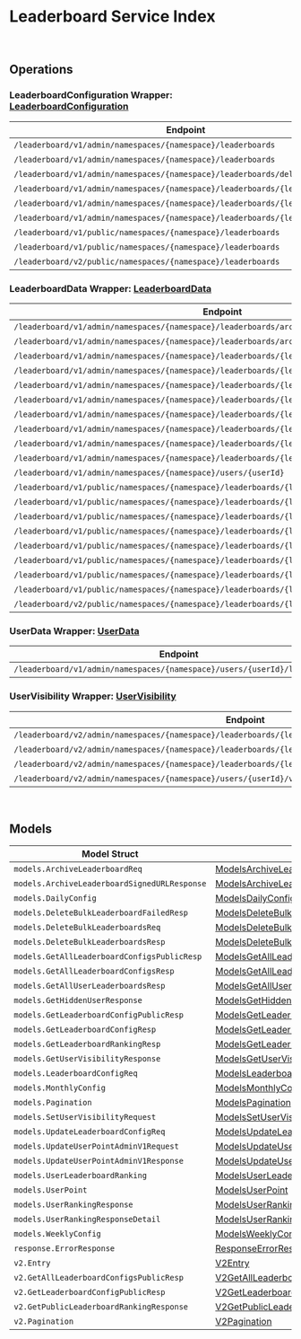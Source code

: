 # Leaderboard Service Index

&nbsp;

## Operations

### LeaderboardConfiguration Wrapper:  [LeaderboardConfiguration](../services-api/pkg/service/leaderboard/leaderboardConfiguration.go)
| Endpoint | Method | ID | Class | Wrapper |
|---|---|---|---|---|
| `/leaderboard/v1/admin/namespaces/{namespace}/leaderboards` | GET | GetLeaderboardConfigurationsAdminV1Short | [GetLeaderboardConfigurationsAdminV1Short](../leaderboard-sdk/pkg/leaderboardclient/leaderboard_configuration/leaderboard_configuration_client.go) | [GetLeaderboardConfigurationsAdminV1Short](../services-api/pkg/service/leaderboard/leaderboardConfiguration.go) |
| `/leaderboard/v1/admin/namespaces/{namespace}/leaderboards` | POST | CreateLeaderboardConfigurationAdminV1Short | [CreateLeaderboardConfigurationAdminV1Short](../leaderboard-sdk/pkg/leaderboardclient/leaderboard_configuration/leaderboard_configuration_client.go) | [CreateLeaderboardConfigurationAdminV1Short](../services-api/pkg/service/leaderboard/leaderboardConfiguration.go) |
| `/leaderboard/v1/admin/namespaces/{namespace}/leaderboards/delete` | POST | DeleteBulkLeaderboardConfigurationAdminV1Short | [DeleteBulkLeaderboardConfigurationAdminV1Short](../leaderboard-sdk/pkg/leaderboardclient/leaderboard_configuration/leaderboard_configuration_client.go) | [DeleteBulkLeaderboardConfigurationAdminV1Short](../services-api/pkg/service/leaderboard/leaderboardConfiguration.go) |
| `/leaderboard/v1/admin/namespaces/{namespace}/leaderboards/{leaderboardCode}` | GET | GetLeaderboardConfigurationAdminV1Short | [GetLeaderboardConfigurationAdminV1Short](../leaderboard-sdk/pkg/leaderboardclient/leaderboard_configuration/leaderboard_configuration_client.go) | [GetLeaderboardConfigurationAdminV1Short](../services-api/pkg/service/leaderboard/leaderboardConfiguration.go) |
| `/leaderboard/v1/admin/namespaces/{namespace}/leaderboards/{leaderboardCode}` | PUT | UpdateLeaderboardConfigurationAdminV1Short | [UpdateLeaderboardConfigurationAdminV1Short](../leaderboard-sdk/pkg/leaderboardclient/leaderboard_configuration/leaderboard_configuration_client.go) | [UpdateLeaderboardConfigurationAdminV1Short](../services-api/pkg/service/leaderboard/leaderboardConfiguration.go) |
| `/leaderboard/v1/admin/namespaces/{namespace}/leaderboards/{leaderboardCode}` | DELETE | DeleteLeaderboardConfigurationAdminV1Short | [DeleteLeaderboardConfigurationAdminV1Short](../leaderboard-sdk/pkg/leaderboardclient/leaderboard_configuration/leaderboard_configuration_client.go) | [DeleteLeaderboardConfigurationAdminV1Short](../services-api/pkg/service/leaderboard/leaderboardConfiguration.go) |
| `/leaderboard/v1/public/namespaces/{namespace}/leaderboards` | GET | GetLeaderboardConfigurationsPublicV1Short | [GetLeaderboardConfigurationsPublicV1Short](../leaderboard-sdk/pkg/leaderboardclient/leaderboard_configuration/leaderboard_configuration_client.go) | [GetLeaderboardConfigurationsPublicV1Short](../services-api/pkg/service/leaderboard/leaderboardConfiguration.go) |
| `/leaderboard/v1/public/namespaces/{namespace}/leaderboards` | POST | CreateLeaderboardConfigurationPublicV1Short | [CreateLeaderboardConfigurationPublicV1Short](../leaderboard-sdk/pkg/leaderboardclient/leaderboard_configuration/leaderboard_configuration_client.go) | [CreateLeaderboardConfigurationPublicV1Short](../services-api/pkg/service/leaderboard/leaderboardConfiguration.go) |
| `/leaderboard/v2/public/namespaces/{namespace}/leaderboards` | GET | GetLeaderboardConfigurationsPublicV2Short | [GetLeaderboardConfigurationsPublicV2Short](../leaderboard-sdk/pkg/leaderboardclient/leaderboard_configuration/leaderboard_configuration_client.go) | [GetLeaderboardConfigurationsPublicV2Short](../services-api/pkg/service/leaderboard/leaderboardConfiguration.go) |

### LeaderboardData Wrapper:  [LeaderboardData](../services-api/pkg/service/leaderboard/leaderboardData.go)
| Endpoint | Method | ID | Class | Wrapper |
|---|---|---|---|---|
| `/leaderboard/v1/admin/namespaces/{namespace}/leaderboards/archived` | GET | AdminGetArchivedLeaderboardRankingDataV1HandlerShort | [AdminGetArchivedLeaderboardRankingDataV1HandlerShort](../leaderboard-sdk/pkg/leaderboardclient/leaderboard_data/leaderboard_data_client.go) | [AdminGetArchivedLeaderboardRankingDataV1HandlerShort](../services-api/pkg/service/leaderboard/leaderboardData.go) |
| `/leaderboard/v1/admin/namespaces/{namespace}/leaderboards/archived` | POST | CreateArchivedLeaderboardRankingDataV1HandlerShort | [CreateArchivedLeaderboardRankingDataV1HandlerShort](../leaderboard-sdk/pkg/leaderboardclient/leaderboard_data/leaderboard_data_client.go) | [CreateArchivedLeaderboardRankingDataV1HandlerShort](../services-api/pkg/service/leaderboard/leaderboardData.go) |
| `/leaderboard/v1/admin/namespaces/{namespace}/leaderboards/{leaderboardCode}/alltime` | GET | GetAllTimeLeaderboardRankingAdminV1Short | [GetAllTimeLeaderboardRankingAdminV1Short](../leaderboard-sdk/pkg/leaderboardclient/leaderboard_data/leaderboard_data_client.go) | [GetAllTimeLeaderboardRankingAdminV1Short](../services-api/pkg/service/leaderboard/leaderboardData.go) |
| `/leaderboard/v1/admin/namespaces/{namespace}/leaderboards/{leaderboardCode}/month` | GET | GetCurrentMonthLeaderboardRankingAdminV1Short | [GetCurrentMonthLeaderboardRankingAdminV1Short](../leaderboard-sdk/pkg/leaderboardclient/leaderboard_data/leaderboard_data_client.go) | [GetCurrentMonthLeaderboardRankingAdminV1Short](../services-api/pkg/service/leaderboard/leaderboardData.go) |
| `/leaderboard/v1/admin/namespaces/{namespace}/leaderboards/{leaderboardCode}/season` | GET | GetCurrentSeasonLeaderboardRankingAdminV1Short | [GetCurrentSeasonLeaderboardRankingAdminV1Short](../leaderboard-sdk/pkg/leaderboardclient/leaderboard_data/leaderboard_data_client.go) | [GetCurrentSeasonLeaderboardRankingAdminV1Short](../services-api/pkg/service/leaderboard/leaderboardData.go) |
| `/leaderboard/v1/admin/namespaces/{namespace}/leaderboards/{leaderboardCode}/today` | GET | GetTodayLeaderboardRankingAdminV1Short | [GetTodayLeaderboardRankingAdminV1Short](../leaderboard-sdk/pkg/leaderboardclient/leaderboard_data/leaderboard_data_client.go) | [GetTodayLeaderboardRankingAdminV1Short](../services-api/pkg/service/leaderboard/leaderboardData.go) |
| `/leaderboard/v1/admin/namespaces/{namespace}/leaderboards/{leaderboardCode}/users/{userId}` | GET | GetUserRankingAdminV1Short | [GetUserRankingAdminV1Short](../leaderboard-sdk/pkg/leaderboardclient/leaderboard_data/leaderboard_data_client.go) | [GetUserRankingAdminV1Short](../services-api/pkg/service/leaderboard/leaderboardData.go) |
| `/leaderboard/v1/admin/namespaces/{namespace}/leaderboards/{leaderboardCode}/users/{userId}` | PUT | UpdateUserPointAdminV1Short | [UpdateUserPointAdminV1Short](../leaderboard-sdk/pkg/leaderboardclient/leaderboard_data/leaderboard_data_client.go) | [UpdateUserPointAdminV1Short](../services-api/pkg/service/leaderboard/leaderboardData.go) |
| `/leaderboard/v1/admin/namespaces/{namespace}/leaderboards/{leaderboardCode}/users/{userId}` | DELETE | DeleteUserRankingAdminV1Short | [DeleteUserRankingAdminV1Short](../leaderboard-sdk/pkg/leaderboardclient/leaderboard_data/leaderboard_data_client.go) | [DeleteUserRankingAdminV1Short](../services-api/pkg/service/leaderboard/leaderboardData.go) |
| `/leaderboard/v1/admin/namespaces/{namespace}/leaderboards/{leaderboardCode}/week` | GET | GetCurrentWeekLeaderboardRankingAdminV1Short | [GetCurrentWeekLeaderboardRankingAdminV1Short](../leaderboard-sdk/pkg/leaderboardclient/leaderboard_data/leaderboard_data_client.go) | [GetCurrentWeekLeaderboardRankingAdminV1Short](../services-api/pkg/service/leaderboard/leaderboardData.go) |
| `/leaderboard/v1/admin/namespaces/{namespace}/users/{userId}` | DELETE | DeleteUserRankingsAdminV1Short | [DeleteUserRankingsAdminV1Short](../leaderboard-sdk/pkg/leaderboardclient/leaderboard_data/leaderboard_data_client.go) | [DeleteUserRankingsAdminV1Short](../services-api/pkg/service/leaderboard/leaderboardData.go) |
| `/leaderboard/v1/public/namespaces/{namespace}/leaderboards/{leaderboardCode}/alltime` | GET | GetAllTimeLeaderboardRankingPublicV1Short | [GetAllTimeLeaderboardRankingPublicV1Short](../leaderboard-sdk/pkg/leaderboardclient/leaderboard_data/leaderboard_data_client.go) | [GetAllTimeLeaderboardRankingPublicV1Short](../services-api/pkg/service/leaderboard/leaderboardData.go) |
| `/leaderboard/v1/public/namespaces/{namespace}/leaderboards/{leaderboardCode}/archived` | GET | GetArchivedLeaderboardRankingDataV1HandlerShort | [GetArchivedLeaderboardRankingDataV1HandlerShort](../leaderboard-sdk/pkg/leaderboardclient/leaderboard_data/leaderboard_data_client.go) | [GetArchivedLeaderboardRankingDataV1HandlerShort](../services-api/pkg/service/leaderboard/leaderboardData.go) |
| `/leaderboard/v1/public/namespaces/{namespace}/leaderboards/{leaderboardCode}/month` | GET | GetCurrentMonthLeaderboardRankingPublicV1Short | [GetCurrentMonthLeaderboardRankingPublicV1Short](../leaderboard-sdk/pkg/leaderboardclient/leaderboard_data/leaderboard_data_client.go) | [GetCurrentMonthLeaderboardRankingPublicV1Short](../services-api/pkg/service/leaderboard/leaderboardData.go) |
| `/leaderboard/v1/public/namespaces/{namespace}/leaderboards/{leaderboardCode}/season` | GET | GetCurrentSeasonLeaderboardRankingPublicV1Short | [GetCurrentSeasonLeaderboardRankingPublicV1Short](../leaderboard-sdk/pkg/leaderboardclient/leaderboard_data/leaderboard_data_client.go) | [GetCurrentSeasonLeaderboardRankingPublicV1Short](../services-api/pkg/service/leaderboard/leaderboardData.go) |
| `/leaderboard/v1/public/namespaces/{namespace}/leaderboards/{leaderboardCode}/today` | GET | GetTodayLeaderboardRankingPublicV1Short | [GetTodayLeaderboardRankingPublicV1Short](../leaderboard-sdk/pkg/leaderboardclient/leaderboard_data/leaderboard_data_client.go) | [GetTodayLeaderboardRankingPublicV1Short](../services-api/pkg/service/leaderboard/leaderboardData.go) |
| `/leaderboard/v1/public/namespaces/{namespace}/leaderboards/{leaderboardCode}/users/{userId}` | GET | GetUserRankingPublicV1Short | [GetUserRankingPublicV1Short](../leaderboard-sdk/pkg/leaderboardclient/leaderboard_data/leaderboard_data_client.go) | [GetUserRankingPublicV1Short](../services-api/pkg/service/leaderboard/leaderboardData.go) |
| `/leaderboard/v1/public/namespaces/{namespace}/leaderboards/{leaderboardCode}/users/{userId}` | DELETE | DeleteUserRankingPublicV1Short | [DeleteUserRankingPublicV1Short](../leaderboard-sdk/pkg/leaderboardclient/leaderboard_data/leaderboard_data_client.go) | [DeleteUserRankingPublicV1Short](../services-api/pkg/service/leaderboard/leaderboardData.go) |
| `/leaderboard/v1/public/namespaces/{namespace}/leaderboards/{leaderboardCode}/week` | GET | GetCurrentWeekLeaderboardRankingPublicV1Short | [GetCurrentWeekLeaderboardRankingPublicV1Short](../leaderboard-sdk/pkg/leaderboardclient/leaderboard_data/leaderboard_data_client.go) | [GetCurrentWeekLeaderboardRankingPublicV1Short](../services-api/pkg/service/leaderboard/leaderboardData.go) |
| `/leaderboard/v2/public/namespaces/{namespace}/leaderboards/{leaderboardCode}/alltime` | GET | GetAllTimeLeaderboardRankingPublicV2Short | [GetAllTimeLeaderboardRankingPublicV2Short](../leaderboard-sdk/pkg/leaderboardclient/leaderboard_data/leaderboard_data_client.go) | [GetAllTimeLeaderboardRankingPublicV2Short](../services-api/pkg/service/leaderboard/leaderboardData.go) |

### UserData Wrapper:  [UserData](../services-api/pkg/service/leaderboard/userData.go)
| Endpoint | Method | ID | Class | Wrapper |
|---|---|---|---|---|
| `/leaderboard/v1/admin/namespaces/{namespace}/users/{userId}/leaderboards` | GET | GetUserLeaderboardRankingsAdminV1Short | [GetUserLeaderboardRankingsAdminV1Short](../leaderboard-sdk/pkg/leaderboardclient/user_data/user_data_client.go) | [GetUserLeaderboardRankingsAdminV1Short](../services-api/pkg/service/leaderboard/userData.go) |

### UserVisibility Wrapper:  [UserVisibility](../services-api/pkg/service/leaderboard/userVisibility.go)
| Endpoint | Method | ID | Class | Wrapper |
|---|---|---|---|---|
| `/leaderboard/v2/admin/namespaces/{namespace}/leaderboards/{leaderboardCode}/users/hidden` | GET | GetHiddenUsersV2Short | [GetHiddenUsersV2Short](../leaderboard-sdk/pkg/leaderboardclient/user_visibility/user_visibility_client.go) | [GetHiddenUsersV2Short](../services-api/pkg/service/leaderboard/userVisibility.go) |
| `/leaderboard/v2/admin/namespaces/{namespace}/leaderboards/{leaderboardCode}/users/{userId}/visibility` | GET | GetUserVisibilityStatusV2Short | [GetUserVisibilityStatusV2Short](../leaderboard-sdk/pkg/leaderboardclient/user_visibility/user_visibility_client.go) | [GetUserVisibilityStatusV2Short](../services-api/pkg/service/leaderboard/userVisibility.go) |
| `/leaderboard/v2/admin/namespaces/{namespace}/leaderboards/{leaderboardCode}/users/{userId}/visibility` | PUT | SetUserLeaderboardVisibilityStatusV2Short | [SetUserLeaderboardVisibilityStatusV2Short](../leaderboard-sdk/pkg/leaderboardclient/user_visibility/user_visibility_client.go) | [SetUserLeaderboardVisibilityStatusV2Short](../services-api/pkg/service/leaderboard/userVisibility.go) |
| `/leaderboard/v2/admin/namespaces/{namespace}/users/{userId}/visibility` | PUT | SetUserVisibilityStatusV2Short | [SetUserVisibilityStatusV2Short](../leaderboard-sdk/pkg/leaderboardclient/user_visibility/user_visibility_client.go) | [SetUserVisibilityStatusV2Short](../services-api/pkg/service/leaderboard/userVisibility.go) |


&nbsp;  

## Models

| Model Struct | Class |
|---|---|
| `models.ArchiveLeaderboardReq` | [ModelsArchiveLeaderboardReq ](../leaderboard-sdk/pkg/leaderboardclientmodels/models_archive_leaderboard_req.go) |
| `models.ArchiveLeaderboardSignedURLResponse` | [ModelsArchiveLeaderboardSignedURLResponse ](../leaderboard-sdk/pkg/leaderboardclientmodels/models_archive_leaderboard_signed_url_response.go) |
| `models.DailyConfig` | [ModelsDailyConfig ](../leaderboard-sdk/pkg/leaderboardclientmodels/models_daily_config.go) |
| `models.DeleteBulkLeaderboardFailedResp` | [ModelsDeleteBulkLeaderboardFailedResp ](../leaderboard-sdk/pkg/leaderboardclientmodels/models_delete_bulk_leaderboard_failed_resp.go) |
| `models.DeleteBulkLeaderboardsReq` | [ModelsDeleteBulkLeaderboardsReq ](../leaderboard-sdk/pkg/leaderboardclientmodels/models_delete_bulk_leaderboards_req.go) |
| `models.DeleteBulkLeaderboardsResp` | [ModelsDeleteBulkLeaderboardsResp ](../leaderboard-sdk/pkg/leaderboardclientmodels/models_delete_bulk_leaderboards_resp.go) |
| `models.GetAllLeaderboardConfigsPublicResp` | [ModelsGetAllLeaderboardConfigsPublicResp ](../leaderboard-sdk/pkg/leaderboardclientmodels/models_get_all_leaderboard_configs_public_resp.go) |
| `models.GetAllLeaderboardConfigsResp` | [ModelsGetAllLeaderboardConfigsResp ](../leaderboard-sdk/pkg/leaderboardclientmodels/models_get_all_leaderboard_configs_resp.go) |
| `models.GetAllUserLeaderboardsResp` | [ModelsGetAllUserLeaderboardsResp ](../leaderboard-sdk/pkg/leaderboardclientmodels/models_get_all_user_leaderboards_resp.go) |
| `models.GetHiddenUserResponse` | [ModelsGetHiddenUserResponse ](../leaderboard-sdk/pkg/leaderboardclientmodels/models_get_hidden_user_response.go) |
| `models.GetLeaderboardConfigPublicResp` | [ModelsGetLeaderboardConfigPublicResp ](../leaderboard-sdk/pkg/leaderboardclientmodels/models_get_leaderboard_config_public_resp.go) |
| `models.GetLeaderboardConfigResp` | [ModelsGetLeaderboardConfigResp ](../leaderboard-sdk/pkg/leaderboardclientmodels/models_get_leaderboard_config_resp.go) |
| `models.GetLeaderboardRankingResp` | [ModelsGetLeaderboardRankingResp ](../leaderboard-sdk/pkg/leaderboardclientmodels/models_get_leaderboard_ranking_resp.go) |
| `models.GetUserVisibilityResponse` | [ModelsGetUserVisibilityResponse ](../leaderboard-sdk/pkg/leaderboardclientmodels/models_get_user_visibility_response.go) |
| `models.LeaderboardConfigReq` | [ModelsLeaderboardConfigReq ](../leaderboard-sdk/pkg/leaderboardclientmodels/models_leaderboard_config_req.go) |
| `models.MonthlyConfig` | [ModelsMonthlyConfig ](../leaderboard-sdk/pkg/leaderboardclientmodels/models_monthly_config.go) |
| `models.Pagination` | [ModelsPagination ](../leaderboard-sdk/pkg/leaderboardclientmodels/models_pagination.go) |
| `models.SetUserVisibilityRequest` | [ModelsSetUserVisibilityRequest ](../leaderboard-sdk/pkg/leaderboardclientmodels/models_set_user_visibility_request.go) |
| `models.UpdateLeaderboardConfigReq` | [ModelsUpdateLeaderboardConfigReq ](../leaderboard-sdk/pkg/leaderboardclientmodels/models_update_leaderboard_config_req.go) |
| `models.UpdateUserPointAdminV1Request` | [ModelsUpdateUserPointAdminV1Request ](../leaderboard-sdk/pkg/leaderboardclientmodels/models_update_user_point_admin_v1_request.go) |
| `models.UpdateUserPointAdminV1Response` | [ModelsUpdateUserPointAdminV1Response ](../leaderboard-sdk/pkg/leaderboardclientmodels/models_update_user_point_admin_v1_response.go) |
| `models.UserLeaderboardRanking` | [ModelsUserLeaderboardRanking ](../leaderboard-sdk/pkg/leaderboardclientmodels/models_user_leaderboard_ranking.go) |
| `models.UserPoint` | [ModelsUserPoint ](../leaderboard-sdk/pkg/leaderboardclientmodels/models_user_point.go) |
| `models.UserRankingResponse` | [ModelsUserRankingResponse ](../leaderboard-sdk/pkg/leaderboardclientmodels/models_user_ranking_response.go) |
| `models.UserRankingResponseDetail` | [ModelsUserRankingResponseDetail ](../leaderboard-sdk/pkg/leaderboardclientmodels/models_user_ranking_response_detail.go) |
| `models.WeeklyConfig` | [ModelsWeeklyConfig ](../leaderboard-sdk/pkg/leaderboardclientmodels/models_weekly_config.go) |
| `response.ErrorResponse` | [ResponseErrorResponse ](../leaderboard-sdk/pkg/leaderboardclientmodels/response_error_response.go) |
| `v2.Entry` | [V2Entry ](../leaderboard-sdk/pkg/leaderboardclientmodels/v2_entry.go) |
| `v2.GetAllLeaderboardConfigsPublicResp` | [V2GetAllLeaderboardConfigsPublicResp ](../leaderboard-sdk/pkg/leaderboardclientmodels/v2_get_all_leaderboard_configs_public_resp.go) |
| `v2.GetLeaderboardConfigPublicResp` | [V2GetLeaderboardConfigPublicResp ](../leaderboard-sdk/pkg/leaderboardclientmodels/v2_get_leaderboard_config_public_resp.go) |
| `v2.GetPublicLeaderboardRankingResponse` | [V2GetPublicLeaderboardRankingResponse ](../leaderboard-sdk/pkg/leaderboardclientmodels/v2_get_public_leaderboard_ranking_response.go) |
| `v2.Pagination` | [V2Pagination ](../leaderboard-sdk/pkg/leaderboardclientmodels/v2_pagination.go) |
